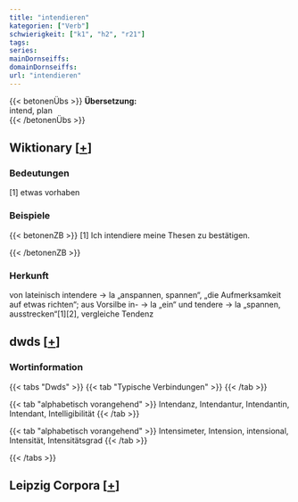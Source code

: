 ```yaml
---
title: "intendieren"
kategorien: ["Verb"]
schwierigkeit: ["k1", "h2", "r21"]
tags:
series:
mainDornseiffs:
domainDornseiffs:
url: "intendieren"
---
```


{{< betonenÜbs >}}
**Übersetzung:**  
intend, plan  
{{< /betonenÜbs >}}

## Wiktionary [[+](https://de.wiktionary.org/wiki/intendieren)]

### Bedeutungen
[1] etwas vorhaben  

### Beispiele
{{< betonenZB >}}
[1] Ich intendiere meine Thesen zu bestätigen.  

{{< /betonenZB >}}
### Herkunft
von lateinisch intendere → la „anspannen, spannen“, „die Aufmerksamkeit auf etwas richten“; aus Vorsilbe in- → la „ein“ und tendere → la „spannen, ausstrecken“[1][2], vergleiche Tendenz  



## dwds [[+](https://www.dwds.de/wb/intendieren)]

### Wortinformation
{{< tabs "Dwds" >}}
{{< tab "Typische Verbindungen" >}}
{{< /tab >}}

{{< tab "alphabetisch vorangehend" >}}
Intendanz, Intendantur, Intendantin, Intendant, Intelligibilität
{{< /tab >}}

{{< tab "alphabetisch vorangehend" >}}
Intensimeter, Intension, intensional, Intensität, Intensitätsgrad
{{< /tab >}}

{{< /tabs >}}

## Leipzig Corpora [[+](https://corpora.uni-leipzig.de/en/res?word=intendieren&corpusId=deu_newscrawl-public_2018)]


